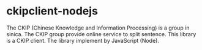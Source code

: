 ckipclient-nodejs
=================

The CKIP (Chinese Knowledge and Information Processing) is a group in sinica. The CKIP group provide online service to split sentence. This library is a CKIP client. The library implement by JavaScript (Node).